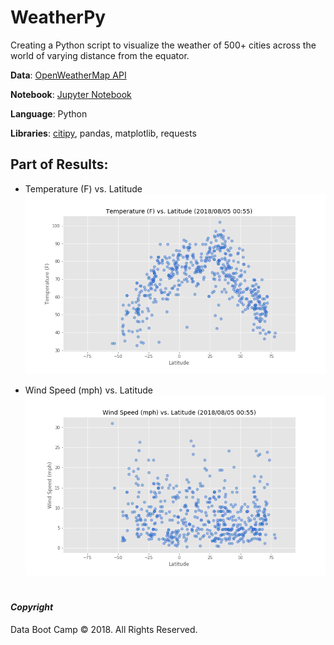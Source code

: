 # WeatherPy

Creating a Python script to visualize the weather of 500+ cities across the world of varying distance from the equator. 

**Data**: [OpenWeatherMap API](https://openweathermap.org/api)

**Notebook**: [Jupyter Notebook](WeatherPy.ipynb)

**Language**: Python

**Libraries**: [citipy](https://pypi.python.org/pypi/citipy), pandas, matplotlib, requests

## Part of Results:

* Temperature (F) vs. Latitude 
![result](output_data/Temperature(F)_vs_Latitute.png)

* Wind Speed (mph) vs. Latitude
![result](output_data/WindSpeed(mph)_vs_Latitute.png)


#
#### *Copyright*

Data Boot Camp © 2018. All Rights Reserved.
